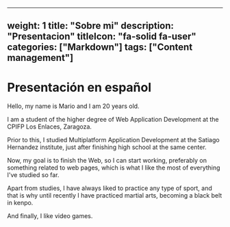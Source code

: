 
---
weight: 1
title: "Sobre mi"
description: "Presentacion"
titleIcon: "fa-solid fa-user"
categories: ["Markdown"]
tags: ["Content management"]
---

# Presentación en español 

Hello, my name is Mario and I am 20 years old.

I am a student of the higher degree of Web Application Development at the CPIFP Los Enlaces, Zaragoza.

Prior to this, I studied Multiplatform Application Development at the Satiago Hernandez institute, just after finishing high school at the same center.

Now, my goal is to finish the Web, so I can start working, preferably on something related to web pages, which is what I like the most of everything I've studied so far.

Apart from studies, I have always liked to practice any type of sport, and that is why until recently I have practiced martial arts, becoming a black belt in kenpo.

And finally, I like video games.


